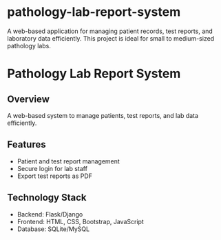 # pathology-lab-report-system
A web-based application for managing patient records, test reports, and laboratory data efficiently. This project is ideal for small to medium-sized pathology labs.
# Pathology Lab Report System

## Overview
A web-based system to manage patients, test reports, and lab data efficiently.

## Features
- Patient and test report management
- Secure login for lab staff
- Export test reports as PDF

## Technology Stack
- Backend: Flask/Django
- Frontend: HTML, CSS, Bootstrap, JavaScript
- Database: SQLite/MySQL
